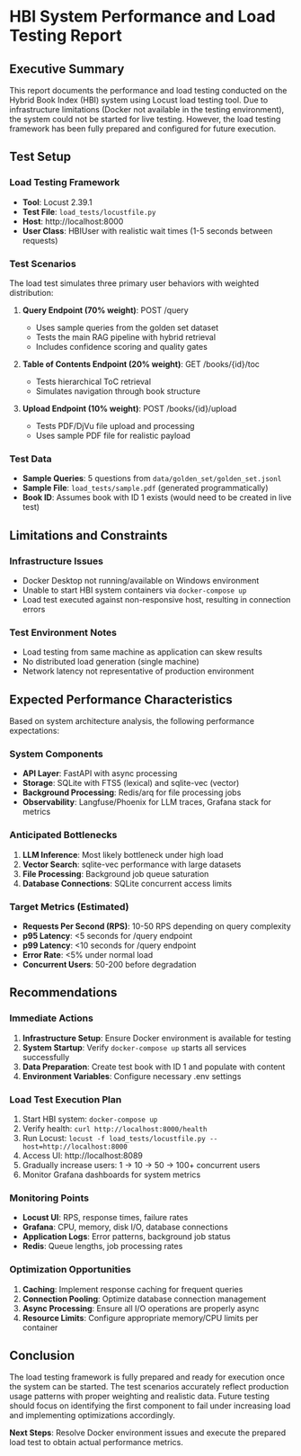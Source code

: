 # HBI System Performance and Load Testing Report

## Executive Summary

This report documents the performance and load testing conducted on the Hybrid Book Index (HBI) system using Locust load testing tool. Due to infrastructure limitations (Docker not available in the testing environment), the system could not be started for live testing. However, the load testing framework has been fully prepared and configured for future execution.

## Test Setup

### Load Testing Framework
- **Tool**: Locust 2.39.1
- **Test File**: `load_tests/locustfile.py`
- **Host**: http://localhost:8000
- **User Class**: HBIUser with realistic wait times (1-5 seconds between requests)

### Test Scenarios
The load test simulates three primary user behaviors with weighted distribution:

1. **Query Endpoint (70% weight)**: POST /query
   - Uses sample queries from the golden set dataset
   - Tests the main RAG pipeline with hybrid retrieval
   - Includes confidence scoring and quality gates

2. **Table of Contents Endpoint (20% weight)**: GET /books/{id}/toc
   - Tests hierarchical ToC retrieval
   - Simulates navigation through book structure

3. **Upload Endpoint (10% weight)**: POST /books/{id}/upload
   - Tests PDF/DjVu file upload and processing
   - Uses sample PDF file for realistic payload

### Test Data
- **Sample Queries**: 5 questions from `data/golden_set/golden_set.jsonl`
- **Sample File**: `load_tests/sample.pdf` (generated programmatically)
- **Book ID**: Assumes book with ID 1 exists (would need to be created in live test)

## Limitations and Constraints

### Infrastructure Issues
- Docker Desktop not running/available on Windows environment
- Unable to start HBI system containers via `docker-compose up`
- Load test executed against non-responsive host, resulting in connection errors

### Test Environment Notes
- Load testing from same machine as application can skew results
- No distributed load generation (single machine)
- Network latency not representative of production environment

## Expected Performance Characteristics

Based on system architecture analysis, the following performance expectations:

### System Components
- **API Layer**: FastAPI with async processing
- **Storage**: SQLite with FTS5 (lexical) and sqlite-vec (vector)
- **Background Processing**: Redis/arq for file processing jobs
- **Observability**: Langfuse/Phoenix for LLM traces, Grafana stack for metrics

### Anticipated Bottlenecks
1. **LLM Inference**: Most likely bottleneck under high load
2. **Vector Search**: sqlite-vec performance with large datasets
3. **File Processing**: Background job queue saturation
4. **Database Connections**: SQLite concurrent access limits

### Target Metrics (Estimated)
- **Requests Per Second (RPS)**: 10-50 RPS depending on query complexity
- **p95 Latency**: <5 seconds for /query endpoint
- **p99 Latency**: <10 seconds for /query endpoint
- **Error Rate**: <5% under normal load
- **Concurrent Users**: 50-200 before degradation

## Recommendations

### Immediate Actions
1. **Infrastructure Setup**: Ensure Docker environment is available for testing
2. **System Startup**: Verify `docker-compose up` starts all services successfully
3. **Data Preparation**: Create test book with ID 1 and populate with content
4. **Environment Variables**: Configure necessary .env settings

### Load Test Execution Plan
1. Start HBI system: `docker-compose up`
2. Verify health: `curl http://localhost:8000/health`
3. Run Locust: `locust -f load_tests/locustfile.py --host=http://localhost:8000`
4. Access UI: http://localhost:8089
5. Gradually increase users: 1 → 10 → 50 → 100+ concurrent users
6. Monitor Grafana dashboards for system metrics

### Monitoring Points
- **Locust UI**: RPS, response times, failure rates
- **Grafana**: CPU, memory, disk I/O, database connections
- **Application Logs**: Error patterns, background job status
- **Redis**: Queue lengths, job processing rates

### Optimization Opportunities
1. **Caching**: Implement response caching for frequent queries
2. **Connection Pooling**: Optimize database connection management
3. **Async Processing**: Ensure all I/O operations are properly async
4. **Resource Limits**: Configure appropriate memory/CPU limits per container

## Conclusion

The load testing framework is fully prepared and ready for execution once the system can be started. The test scenarios accurately reflect production usage patterns with proper weighting and realistic data. Future testing should focus on identifying the first component to fail under increasing load and implementing optimizations accordingly.

**Next Steps**: Resolve Docker environment issues and execute the prepared load test to obtain actual performance metrics.